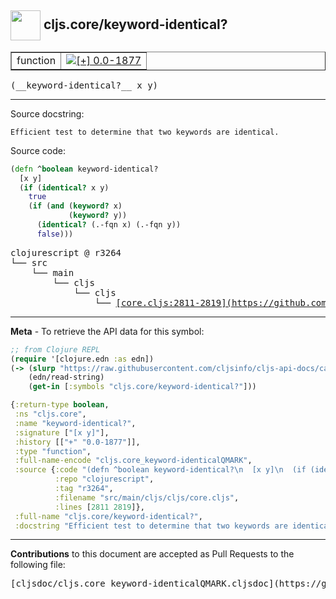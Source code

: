 ## <img width="48px" valign="middle" src="http://i.imgur.com/Hi20huC.png"> cljs.core/keyword-identical?

 <table border="1">
<tr>

<td>function</td>
<td><a href="https://github.com/cljsinfo/cljs-api-docs/tree/0.0-1877"><img valign="middle" alt="[+] 0.0-1877" src="https://img.shields.io/badge/+-0.0--1877-lightgrey.svg"></a> </td>
</tr>
</table>

 <samp>
(__keyword-identical?__ x y)<br>
</samp>

---




Source docstring:

```
Efficient test to determine that two keywords are identical.
```

Source code:

```clj
(defn ^boolean keyword-identical?
  [x y]
  (if (identical? x y)
    true
    (if (and (keyword? x)
             (keyword? y))
      (identical? (.-fqn x) (.-fqn y))
      false)))
```

 <pre>
clojurescript @ r3264
└── src
    └── main
        └── cljs
            └── cljs
                └── <ins>[core.cljs:2811-2819](https://github.com/clojure/clojurescript/blob/r3264/src/main/cljs/cljs/core.cljs#L2811-L2819)</ins>
</pre>


---

__Meta__ - To retrieve the API data for this symbol:

```clj
;; from Clojure REPL
(require '[clojure.edn :as edn])
(-> (slurp "https://raw.githubusercontent.com/cljsinfo/cljs-api-docs/catalog/cljs-api.edn")
    (edn/read-string)
    (get-in [:symbols "cljs.core/keyword-identical?"]))
```

```clj
{:return-type boolean,
 :ns "cljs.core",
 :name "keyword-identical?",
 :signature ["[x y]"],
 :history [["+" "0.0-1877"]],
 :type "function",
 :full-name-encode "cljs.core_keyword-identicalQMARK",
 :source {:code "(defn ^boolean keyword-identical?\n  [x y]\n  (if (identical? x y)\n    true\n    (if (and (keyword? x)\n             (keyword? y))\n      (identical? (.-fqn x) (.-fqn y))\n      false)))",
          :repo "clojurescript",
          :tag "r3264",
          :filename "src/main/cljs/cljs/core.cljs",
          :lines [2811 2819]},
 :full-name "cljs.core/keyword-identical?",
 :docstring "Efficient test to determine that two keywords are identical."}

```

---

__Contributions__ to this document are accepted as Pull Requests to the following file:

 <pre>
[cljsdoc/cljs.core_keyword-identicalQMARK.cljsdoc](https://github.com/cljsinfo/cljs-api-docs/blob/master/cljsdoc/cljs.core_keyword-identicalQMARK.cljsdoc)
</pre>


